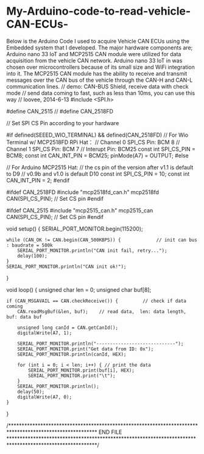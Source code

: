 # My-Arduino-code-to-read-vehicle-CAN-ECUs-
Below is the Arduino Code I used to acquire Vehicle CAN ECUs using the Embedded system that I developed.
The major hardware components are; Arduino nano 33 IoT and MCP2515 CAN module were utilized for data acquisition from the vehicle CAN network.  Arduino nano 33 IoT in was chosen over microcontrollers because of its small size and WiFi integration into it. The MCP2515 CAN module has the ability to receive and transmit messages over the CAN bus of the vehicle through the CAN-H and CAN-L communication lines.
// demo: CAN-BUS Shield, receive data with check mode
// send data coming to fast, such as less than 10ms, you can use this way
// loovee, 2014-6-13
#include <SPI.h>

#define CAN_2515
// #define CAN_2518FD

// Set SPI CS Pin according to your hardware

#if defined(SEEED_WIO_TERMINAL) && defined(CAN_2518FD)
// For Wio Terminal w/ MCP2518FD RPi Hat：
// Channel 0 SPI_CS Pin: BCM 8
// Channel 1 SPI_CS Pin: BCM 7
// Interupt Pin: BCM25
const int SPI_CS_PIN  = BCM8;
const int CAN_INT_PIN = BCM25;
pinMode(A7) = OUTPUT;
#else

// For Arduino MCP2515 Hat:
// the cs pin of the version after v1.1 is default to D9
// v0.9b and v1.0 is default D10
const int SPI_CS_PIN = 10;
const int CAN_INT_PIN = 2;
#endif


#ifdef CAN_2518FD
#include "mcp2518fd_can.h"
mcp2518fd CAN(SPI_CS_PIN); // Set CS pin
#endif

#ifdef CAN_2515
#include "mcp2515_can.h"
mcp2515_can CAN(SPI_CS_PIN); // Set CS pin
#endif                           

void setup() {
    SERIAL_PORT_MONITOR.begin(115200);

    while (CAN_OK != CAN.begin(CAN_500KBPS)) {             // init can bus : baudrate = 500k
        SERIAL_PORT_MONITOR.println("CAN init fail, retry...");
        delay(100);
    }
    SERIAL_PORT_MONITOR.println("CAN init ok!");
}


void loop() {
    unsigned char len = 0;
    unsigned char buf[8];

    if (CAN_MSGAVAIL == CAN.checkReceive()) {         // check if data coming
        CAN.readMsgBuf(&len, buf);    // read data,  len: data length, buf: data buf

        unsigned long canId = CAN.getCanId();
        digitalWrite(A7, 1);

        SERIAL_PORT_MONITOR.println("-----------------------------");
        SERIAL_PORT_MONITOR.print("Get data from ID: 0x");
        SERIAL_PORT_MONITOR.println(canId, HEX);

        for (int i = 0; i < len; i++) { // print the data
            SERIAL_PORT_MONITOR.print(buf[i], HEX);
            SERIAL_PORT_MONITOR.print("\t");
        }
        SERIAL_PORT_MONITOR.println();
        delay(50);
        digitalWrite(A7, 0);
    }
}



/*********************************************************************************************************
    END FILE
*********************************************************************************************************/
